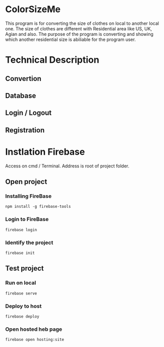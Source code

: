 # ColorSizeMe
This program is for converting the size of clothes on local to another local one.
The size of clothes are different with Residential area like US, UK, Agian and also.
The purpose of the program is converting and showing which another residential size is abiliable for the program user.

# Technical Description
## Convertion ##
## Database ##
## Login / Logout ##
## Registration ##

# Instlation Firebase
Access on cmd / Terminal. Address is root of project folder.
   ## Open project ##
   ### Installing FireBase ###  
    npm install -g firebase-tools
   ###  Login to FireBase ###
    firebase login
   ###  Identify the project ### 
    firebase init
  ## Test project ##
  ###  Run on local ###
    firebase serve
  ###  Deploy to host ###
    firebase deploy
  ###  Open hosted heb page ###
    firebase open hosting:site
